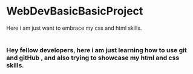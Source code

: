 # WebDevBasicBasicProject
Here i am just want to embrace my css and html skills.
<br>
<br>
<h3>Hey fellow developers, here i am just learning how to use git and gitHub , and also trying to showcase my html and css skills.</h3>
